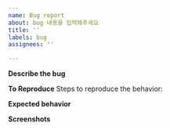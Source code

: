 ```yaml
---
name: Bug report
about: bug 내용을 입력해주세요
title: ''
labels: bug
assignees: ''

---
```


**Describe the bug**


**To Reproduce**
Steps to reproduce the behavior:


**Expected behavior**


**Screenshots**
